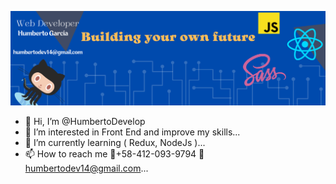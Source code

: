 ![myBanner](https://github.com/HumbertoDevelop/HumbertoDevelop/blob/main/20220220_213055_0000.png)
- 👋 Hi, I’m @HumbertoDevelop
- 👀 I’m interested in Front End and improve my skills...
- 🌱 I’m currently learning 
( Redux, NodeJs )...
- 📫 How to reach me 
📱+58-412-093-9794
📨 humbertodev14@gmail.com...


